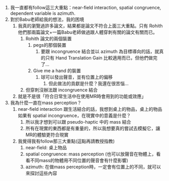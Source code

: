 1. 我一直都有follow這三大重點：near-field interaction, spatial congruence, dependent variable is azimuth.
2. 對於Babu老師給我的想法，我的困境
	1. 我真的瀏覽過許多論文，結果都是論文不符合上面三大重點。只有 Rohith 他們那兩篇論文+一篇Babu老師做過跟人體穿刺有關的論文有關而已。
		1. Rohith 論文的兩個裝置
			1. pegs的那個裝置
				1. 要跟 incongruence 結合並以 azimuth 為目標導向的話，就真的只有 Hand Translation Gain 比較適用而已，但他們做完了...
			2. Give me a hand 的裝置
				1. 球可以發出聲音，並有位置上的偏移
					1. 但此做法的貢獻是什麼？我還在很苦惱...
		2. 但穿刺沒辦法跟 incongruence 結合
	2. 就是不是很「符合日常生活中在使用MR時會用到的功能或效應」
3. 我為什麼一直在mass perception？
	1. near-field interaction 跟生活結合的話，我想到桌上的物品，桌上的物品如果有 spatial incongruence，在現實中的意義是什麼？
		1. 所以我才想到可以跟 pseudo-haptic 中的 mass 結合
		2. 所有在現實的東西都是有重量的，所以我想要真的嘗試去模擬它，讓MR的體驗更符合現實
	2. 我覺得我有follow那三大重點(這點再請教授指教)
		1. near-field: 桌上物品
		2. spatial congruence: mass perception (也可以放聲音在物體上，看看不同mass的物體用不同位置的聲音會有什麼影響)
		3. azimuth: 在做mass perception時，一定會有位置上的不同，就可以來探討這些內容